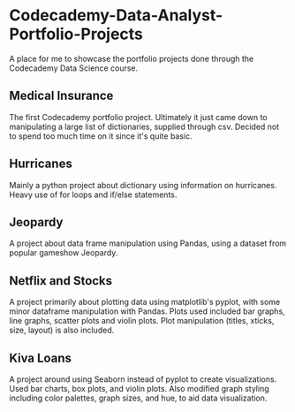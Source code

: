 # Codecademy-Data-Analyst-Portfolio-Projects

A place for me to showcase the portfolio projects done through the Codecademy Data Science course.

## Medical Insurance
The first Codecademy portfolio project. Ultimately it just came down to manipulating a large list of dictionaries, supplied through csv. Decided not to spend too much time on it since it's quite basic.
## Hurricanes
Mainly a python project about dictionary using information on hurricanes. Heavy use of for loops and if/else statements.
## Jeopardy
A project about data frame manipulation using Pandas, using a dataset from popular gameshow Jeopardy.
## Netflix and Stocks
A project primarily about plotting data using matplotlib's pyplot, with some minor dataframe manipulation with Pandas. Plots used included bar graphs, line graphs, scatter plots and violin plots. Plot manipulation (titles, xticks, size, layout) is also included.
## Kiva Loans
A project around using Seaborn instead of pyplot to create visualizations. Used bar charts, box plots, and violin plots. Also modified graph styling including color palettes, graph sizes, and hue, to aid data visualization.